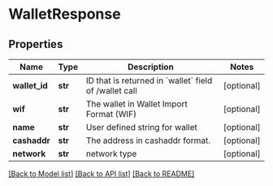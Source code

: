 # WalletResponse

## Properties
Name | Type | Description | Notes
------------ | ------------- | ------------- | -------------
**wallet_id** | **str** | ID that is returned in &#x60;wallet&#x60; field of /wallet call  | [optional] 
**wif** | **str** | The wallet in Wallet Import Format (WIF)  | [optional] 
**name** | **str** | User defined string for wallet | [optional] 
**cashaddr** | **str** | The address in cashaddr format.  | [optional] 
**network** | **str** | network type | [optional] 

[[Back to Model list]](../README.md#documentation-for-models) [[Back to API list]](../README.md#documentation-for-api-endpoints) [[Back to README]](../README.md)


